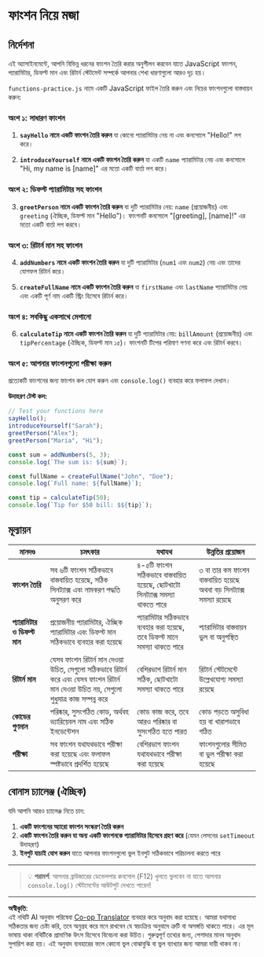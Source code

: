<!--
CO_OP_TRANSLATOR_METADATA:
{
  "original_hash": "8328f58f4593b4671656ff8f4b2edbd9",
  "translation_date": "2025-10-22T21:25:48+00:00",
  "source_file": "2-js-basics/2-functions-methods/assignment.md",
  "language_code": "bn"
}
-->
# ফাংশন নিয়ে মজা

## নির্দেশনা

এই অ্যাসাইনমেন্টে, আপনি বিভিন্ন ধরনের ফাংশন তৈরি করার অনুশীলন করবেন যাতে JavaScript ফাংশন, প্যারামিটার, ডিফল্ট মান এবং রিটার্ন স্টেটমেন্ট সম্পর্কে আপনার শেখা ধারণাগুলো আরও দৃঢ় হয়।

`functions-practice.js` নামে একটি JavaScript ফাইল তৈরি করুন এবং নিচের ফাংশনগুলো বাস্তবায়ন করুন:

### অংশ ১: সাধারণ ফাংশন
1. **`sayHello` নামে একটি ফাংশন তৈরি করুন** যা কোনো প্যারামিটার নেয় না এবং কনসোলে "Hello!" লগ করে।

2. **`introduceYourself` নামে একটি ফাংশন তৈরি করুন** যা একটি `name` প্যারামিটার নেয় এবং কনসোলে "Hi, my name is [name]" এর মতো একটি বার্তা লগ করে।

### অংশ ২: ডিফল্ট প্যারামিটার সহ ফাংশন
3. **`greetPerson` নামে একটি ফাংশন তৈরি করুন** যা দুটি প্যারামিটার নেয়: `name` (প্রয়োজনীয়) এবং `greeting` (ঐচ্ছিক, ডিফল্ট মান "Hello")। ফাংশনটি কনসোলে "[greeting], [name]!" এর মতো একটি বার্তা লগ করবে।

### অংশ ৩: রিটার্ন মান সহ ফাংশন
4. **`addNumbers` নামে একটি ফাংশন তৈরি করুন** যা দুটি প্যারামিটার (`num1` এবং `num2`) নেয় এবং তাদের যোগফল রিটার্ন করে।

5. **`createFullName` নামে একটি ফাংশন তৈরি করুন** যা `firstName` এবং `lastName` প্যারামিটার নেয় এবং একটি পূর্ণ নাম একটি স্ট্রিং হিসেবে রিটার্ন করে।

### অংশ ৪: সবকিছু একসাথে মেশানো
6. **`calculateTip` নামে একটি ফাংশন তৈরি করুন** যা দুটি প্যারামিটার নেয়: `billAmount` (প্রয়োজনীয়) এবং `tipPercentage` (ঐচ্ছিক, ডিফল্ট মান ১৫)। ফাংশনটি টিপের পরিমাণ গণনা করে এবং রিটার্ন করবে।

### অংশ ৫: আপনার ফাংশনগুলো পরীক্ষা করুন
প্রত্যেকটি ফাংশনের জন্য ফাংশন কল যোগ করুন এবং `console.log()` ব্যবহার করে ফলাফল দেখান।

**উদাহরণ টেস্ট কল:**
```javascript
// Test your functions here
sayHello();
introduceYourself("Sarah");
greetPerson("Alex");
greetPerson("Maria", "Hi");

const sum = addNumbers(5, 3);
console.log(`The sum is: ${sum}`);

const fullName = createFullName("John", "Doe");
console.log(`Full name: ${fullName}`);

const tip = calculateTip(50);
console.log(`Tip for $50 bill: $${tip}`);
```

## মূল্যায়ন

| মানদণ্ড | চমৎকার | যথাযথ | উন্নতির প্রয়োজন |
| -------- | --------- | -------- | ----------------- |
| **ফাংশন তৈরি** | সব ৬টি ফাংশন সঠিকভাবে বাস্তবায়িত হয়েছে, সঠিক সিনট্যাক্স এবং নামকরণ পদ্ধতি অনুসরণ করে | ৪-৫টি ফাংশন সঠিকভাবে বাস্তবায়িত হয়েছে, ছোটখাটো সিনট্যাক্স সমস্যা থাকতে পারে | ৩ বা তার কম ফাংশন বাস্তবায়িত হয়েছে অথবা বড় সিনট্যাক্স সমস্যা রয়েছে |
| **প্যারামিটার ও ডিফল্ট মান** | প্রয়োজনীয় প্যারামিটার, ঐচ্ছিক প্যারামিটার এবং ডিফল্ট মান সঠিকভাবে ব্যবহার করা হয়েছে | প্যারামিটার সঠিকভাবে ব্যবহার করা হয়েছে, তবে ডিফল্ট মানে সমস্যা থাকতে পারে | প্যারামিটার বাস্তবায়ন ভুল বা অনুপস্থিত |
| **রিটার্ন মান** | যেসব ফাংশন রিটার্ন মান দেওয়া উচিত, সেগুলো সঠিকভাবে রিটার্ন করে এবং যেসব ফাংশন রিটার্ন মান দেওয়া উচিত নয়, সেগুলো শুধুমাত্র কাজ সম্পন্ন করে | বেশিরভাগ রিটার্ন মান সঠিক, ছোটখাটো সমস্যা থাকতে পারে | রিটার্ন স্টেটমেন্টে উল্লেখযোগ্য সমস্যা রয়েছে |
| **কোডের গুণমান** | পরিষ্কার, সুসংগঠিত কোড, অর্থবহ ভ্যারিয়েবল নাম এবং সঠিক ইনডেন্টেশন | কোড কাজ করে, তবে আরও পরিষ্কার বা সুসংগঠিত হতে পারত | কোড পড়তে অসুবিধা হয় বা খারাপভাবে গঠিত |
| **পরীক্ষা** | সব ফাংশন যথাযথভাবে পরীক্ষা করা হয়েছে এবং ফলাফল স্পষ্টভাবে প্রদর্শিত হয়েছে | বেশিরভাগ ফাংশন যথাযথভাবে পরীক্ষা করা হয়েছে | ফাংশনগুলোর সীমিত বা ভুল পরীক্ষা করা হয়েছে |

## বোনাস চ্যালেঞ্জ (ঐচ্ছিক)

যদি আপনি আরও চ্যালেঞ্জ নিতে চান:

1. **একটি ফাংশনের অ্যারো ফাংশন সংস্করণ তৈরি করুন**
2. **একটি ফাংশন তৈরি করুন যা অন্য একটি ফাংশনকে প্যারামিটার হিসেবে গ্রহণ করে** (যেমন লেসনের `setTimeout` উদাহরণ)
3. **ইনপুট যাচাই যোগ করুন** যাতে আপনার ফাংশনগুলো ভুল ইনপুট সঠিকভাবে পরিচালনা করতে পারে

---

> 💡 **পরামর্শ**: আপনার ব্রাউজারের ডেভেলপার কনসোল (F12) খুলতে ভুলবেন না যাতে আপনার `console.log()` স্টেটমেন্টের আউটপুট দেখতে পারেন!

---

**অস্বীকৃতি**:  
এই নথিটি AI অনুবাদ পরিষেবা [Co-op Translator](https://github.com/Azure/co-op-translator) ব্যবহার করে অনুবাদ করা হয়েছে। আমরা যথাসাধ্য সঠিকতার জন্য চেষ্টা করি, তবে অনুগ্রহ করে মনে রাখবেন যে স্বয়ংক্রিয় অনুবাদে ত্রুটি বা অসঙ্গতি থাকতে পারে। এর মূল ভাষায় থাকা নথিটিকে প্রামাণিক উৎস হিসেবে বিবেচনা করা উচিত। গুরুত্বপূর্ণ তথ্যের জন্য, পেশাদার মানব অনুবাদ সুপারিশ করা হয়। এই অনুবাদ ব্যবহারের ফলে কোনো ভুল বোঝাবুঝি বা ভুল ব্যাখ্যার জন্য আমরা দায়ী থাকব না।
